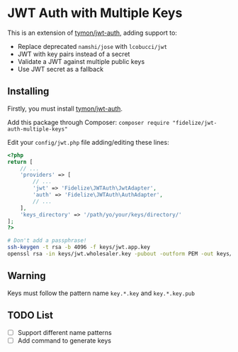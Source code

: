 # JWT Auth with Multiple Keys

This is an extension of [tymon/jwt-auth](https://github.com/tymondesigns/jwt-auth),
adding support to:

* Replace deprecated `namshi/jose` with `lcobucci/jwt`
* JWT with key pairs instead of a secret
* Validate a JWT against multiple public keys
* Use JWT secret as a fallback

## Installing

Firstly, you must install [tymon/jwt-auth](https://github.com/tymondesigns/jwt-auth).

Add this package through Composer: `composer require "fidelize/jwt-auth-multiple-keys"`

Edit your `config/jwt.php` file adding/editing these lines:

```php
<?php
return [
    // ...
    'providers' => [
        // ...
        'jwt' => 'Fidelize\JWTAuth\JwtAdapter',
        'auth' => 'Fidelize\JWTAuth\AuthAdapter',
        // ...
    ],
    'keys_directory' => '/path/yo/your/keys/directory/'
];
?>
```

```bash
# Don't add a passphrase!
ssh-keygen -t rsa -b 4096 -f keys/jwt.app.key
openssl rsa -in keys/jwt.wholesaler.key -pubout -outform PEM -out keys/jwt.app.key.pub
```

## Warning

Keys must follow the pattern name `key.*.key` and `key.*.key.pub`

## TODO List

* [ ] Support different name patterns
* [ ] Add command to generate keys
